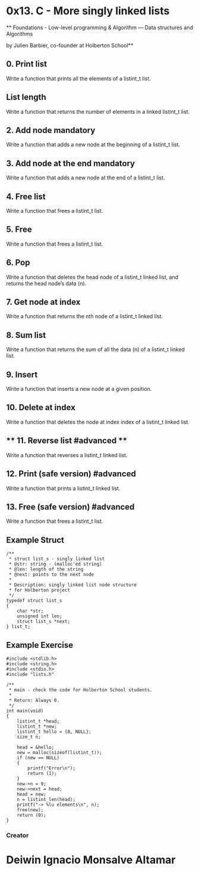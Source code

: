 # 0x13. C - More singly linked lists

** Foundations - Low-level programming & Algorithm ― Data structures and Algorithms

 by Julien Barbier, co-founder at Holberton School**

 ## 0. Print list
Write a function that prints all the elements of a listint_t list.

## List length
Write a function that returns the number of elements in a linked listint_t list.

## 2. Add node mandatory
Write a function that adds a new node at the beginning of a listint_t list.

## 3. Add node at the end mandatory
Write a function that adds a new node at the end of a listint_t list.

## 4. Free list
Write a function that frees a listint_t list.

## 5. Free
Write a function that frees a listint_t list.

## 6. Pop
Write a function that deletes the head node of a listint_t linked list, and returns the head node’s data (n).

## 7. Get node at index
Write a function that returns the nth node of a listint_t linked list.

## 8. Sum list
Write a function that returns the sum of all the data (n) of a listint_t linked list.

## 9. Insert
Write a function that inserts a new node at a given position.

## 10. Delete at index
Write a function that deletes the node at index index of a listint_t linked list.

## ** 11. Reverse list #advanced **
Write a function that reverses a listint_t linked list.

## 12. Print (safe version) #advanced
Write a function that prints a listint_t linked list.

## 13. Free (safe version) #advanced
Write a function that frees a listint_t list.

<!-- Headings -->
## Example Struct

```
/**
 * struct list_s - singly linked list
 * @str: string - (malloc'ed string)
 * @len: length of the string
 * @next: points to the next node
 *
 * Description: singly linked list node structure
 * for Holberton project
 */
typedef struct list_s
{
	char *str;
	unsigned int len;
	struct list_s *next;
} list_t;
```
## Example Exercise

```
#include <stdlib.h>
#include <string.h>
#include <stdio.h>
#include "lists.h"

/**
 * main - check the code for Holberton School students.
 *
 * Return: Always 0.
 */
int main(void)
{
    listint_t *head;
    listint_t *new;
    listint_t hello = {8, NULL};
    size_t n;

    head = &hello;
    new = malloc(sizeof(listint_t));
    if (new == NULL)
    {
        printf("Error\n");
        return (1);
    }
    new->n = 9;
    new->next = head;
    head = new;
    n = listint_len(head);
    printf("-> %lu elements\n", n);
    free(new);
    return (0);
}
```

### Creator

# Deiwin Ignacio Monsalve Altamar

